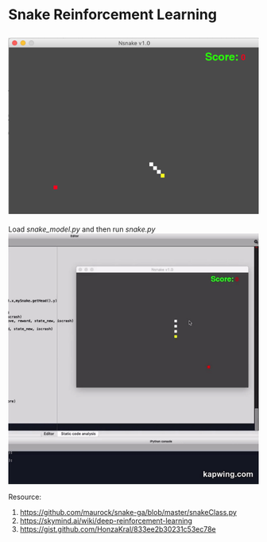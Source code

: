 # Snake Reinforcement Learning

![](https://github.com/kuyu12/SnakeReinforcementLearning/blob/master/snake_image.png)
------------------------------------------------------------------------------

Load *snake_model.py* and then run *snake.py*
![](https://github.com/kuyu12/SnakeReinforcementLearning/blob/master/snake_video.gif)



Resource:
1. https://github.com/maurock/snake-ga/blob/master/snakeClass.py
2. https://skymind.ai/wiki/deep-reinforcement-learning
3. https://gist.github.com/HonzaKral/833ee2b30231c53ec78e
